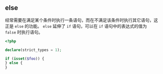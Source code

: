 ## else

经常需要在满足某个条件时执行一条语句，而在不满足该条件时执行其它语句，这正是 `else` 的功能。 `else` 延伸了 `if` 语句，可以在 `if` 语句中的表达式的值为 `false` 时执行语句。

```php
<?php

declare(strict_types = 1);

if (isset($foo)) {
} else {
}

```

